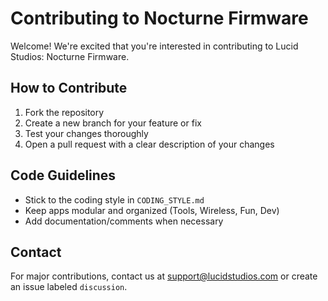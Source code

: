 # Contributing to Nocturne Firmware

Welcome! We're excited that you're interested in contributing to Lucid Studios: Nocturne Firmware.

## How to Contribute

1. Fork the repository
2. Create a new branch for your feature or fix
3. Test your changes thoroughly
4. Open a pull request with a clear description of your changes

## Code Guidelines

- Stick to the coding style in `CODING_STYLE.md`
- Keep apps modular and organized (Tools, Wireless, Fun, Dev)
- Add documentation/comments when necessary

## Contact

For major contributions, contact us at support@lucidstudios.com or create an issue labeled `discussion`.

